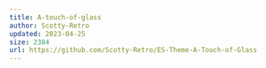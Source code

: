 ```yaml
---
title: A-touch-of-glass
author: Scotty-Retro
updated: 2023-04-25
size: 2384
url: https://github.com/Scotty-Retro/ES-Theme-A-Touch-of-Glass
---
```


